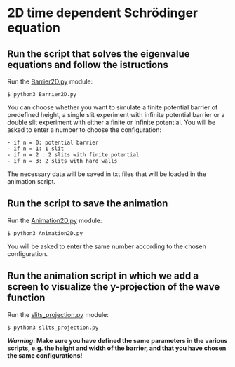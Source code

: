 # 2D time dependent Schrödinger equation
## Run the script that solves the eigenvalue equations and follow the istructions
Run the [Barrier2D.py](https://github.com/vanessacerrone/Computational_Physics/blob/main/2D/barrier2D.py) module:

```
$ python3 Barrier2D.py
```
You can choose whether you want to simulate a finite potential barrier of predefined height, a single slit experiment with infinite potential barrier or a double slit experiment with either a finite or infinite potential. You will be asked to enter a number to choose the configuration: 

    - if n = 0: potential barrier 
    - if n = 1: 1 slit
    - if n = 2 : 2 slits with finite potential
    - if n = 3: 2 slits with hard walls 
  

The necessary data will be saved in txt files that will be loaded in the animation script. 
## Run the script to save the animation 
Run the [Animation2D.py](https://github.com/vanessacerrone/Computational_Physics/blob/main/2D/Animation2D.py) module:

```
$ python3 Animation2D.py
```
You will be asked to enter the same number according to the chosen configuration. 
## Run the animation script in which we add a screen to visualize the y-projection of the wave function 
Run the [slits_projection.py](https://github.com/vanessacerrone/Computational_Physics/blob/main/2D/slits_projection.py) module:

```
$ python3 slits_projection.py
```

**_Warning_: Make sure you have defined the same parameters in the various scripts, e.g. the height and width of the barrier, and that you have chosen the same configurations!**


